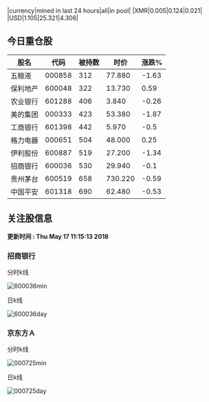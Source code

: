 |currency|mined in last 24 hours|all|in pool|
|XMR|0.005|0.124|0.021|
|USD|1.105|25.321|4.306|

## 今日重仓股 

|股名|代码|被持数|时价|涨跌%|
|---|---|---|---|---|
|五粮液|000858|312|77.880|-1.63|
|保利地产|600048|322|13.730|0.59|
|农业银行|601288|406|3.840|-0.26|
|美的集团|000333|423|53.380|-1.87|
|工商银行|601398|442|5.970|-0.5|
|格力电器|000651|504|48.000|0.25|
|伊利股份|600887|519|27.200|-1.34|
|招商银行|600036|530|29.940|-0.1|
|贵州茅台|600519|658|730.220|-0.59|
|中国平安|601318|690|62.480|-0.53|

## 关注股信息
**更新时间 : Thu May 17 11:15:13 2018**
### 招商银行 
分时k线

![600036min](http://image.sinajs.cn/newchart/min/n/sh600036.gif)

日k线

![600036day](http://image.sinajs.cn/newchart/daily/n/sh600036.gif)

### 京东方Ａ 
分时k线

![000725min](http://image.sinajs.cn/newchart/min/n/sz000725.gif)

日k线

![000725day](http://image.sinajs.cn/newchart/daily/n/sz000725.gif)
